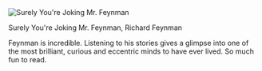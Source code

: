 <img src="https://images-na.ssl-images-amazon.com/images/I/519fWd56vTL._SX323_BO1,204,203,200_.jpg" id="cover" alt="Surely You're Joking Mr. Feynman"/>
<p id="title">Surely You're Joking Mr. Feynman, Richard Feynman</p>

Feynman is incredible. Listening to his stories gives a glimpse into one of the most brilliant, curious and eccentric minds to have ever lived. So much fun to read.
